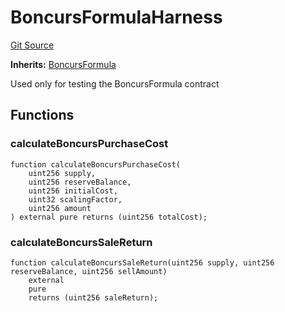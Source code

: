 # BoncursFormulaHarness
[Git Source](https://github.com/dustinstacy/boncurs/blob/02ed8078bd89ba19394d69164a2bad75906f2c24/test/harnesses/BoncursFormulaHarness.sol)

**Inherits:**
[BoncursFormula](/contracts/experimental/BoncursFormula.sol/abstract.BoncursFormula.md)

Used only for testing the BoncursFormula contract


## Functions
### calculateBoncursPurchaseCost


```solidity
function calculateBoncursPurchaseCost(
    uint256 supply,
    uint256 reserveBalance,
    uint256 initialCost,
    uint32 scalingFactor,
    uint256 amount
) external pure returns (uint256 totalCost);
```

### calculateBoncursSaleReturn


```solidity
function calculateBoncursSaleReturn(uint256 supply, uint256 reserveBalance, uint256 sellAmount)
    external
    pure
    returns (uint256 saleReturn);
```

